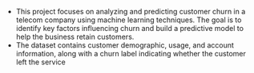 - This project focuses on analyzing and predicting customer churn in a telecom company using machine learning techniques. The goal is to identify key factors influencing churn and build a predictive model to help the business retain customers.
- The dataset contains customer demographic, usage, and account information, along with a churn label indicating whether the customer left the service
